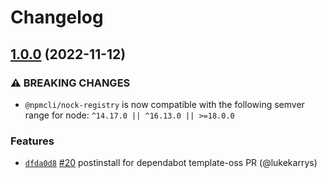 # Changelog

## [1.0.0](https://github.com/npm/nock-registry/compare/v0.0.1...v1.0.0) (2022-11-12)

### ⚠️ BREAKING CHANGES

* `@npmcli/nock-registry` is now compatible with the following semver range for node: `^14.17.0 || ^16.13.0 || >=18.0.0`

### Features

* [`dfda0d8`](https://github.com/npm/nock-registry/commit/dfda0d8933df37c2584e098803b4f27b5697dd7e) [#20](https://github.com/npm/nock-registry/pull/20) postinstall for dependabot template-oss PR (@lukekarrys)

